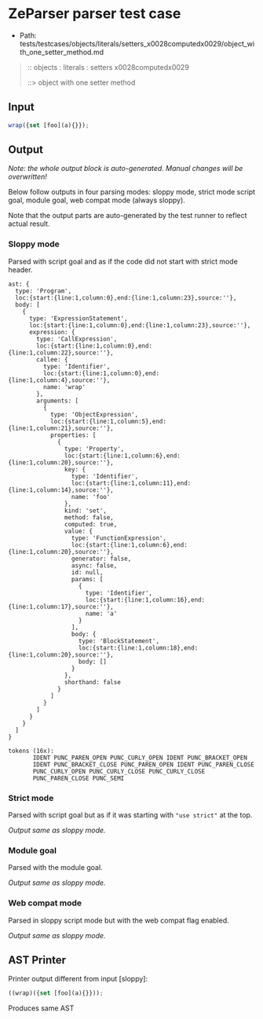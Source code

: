 # ZeParser parser test case

- Path: tests/testcases/objects/literals/setters_x0028computedx0029/object_with_one_setter_method.md

> :: objects : literals : setters x0028computedx0029
>
> ::> object with one setter method

## Input

`````js
wrap({set [foo](a){}});
`````

## Output

_Note: the whole output block is auto-generated. Manual changes will be overwritten!_

Below follow outputs in four parsing modes: sloppy mode, strict mode script goal, module goal, web compat mode (always sloppy).

Note that the output parts are auto-generated by the test runner to reflect actual result.

### Sloppy mode

Parsed with script goal and as if the code did not start with strict mode header.

`````
ast: {
  type: 'Program',
  loc:{start:{line:1,column:0},end:{line:1,column:23},source:''},
  body: [
    {
      type: 'ExpressionStatement',
      loc:{start:{line:1,column:0},end:{line:1,column:23},source:''},
      expression: {
        type: 'CallExpression',
        loc:{start:{line:1,column:0},end:{line:1,column:22},source:''},
        callee: {
          type: 'Identifier',
          loc:{start:{line:1,column:0},end:{line:1,column:4},source:''},
          name: 'wrap'
        },
        arguments: [
          {
            type: 'ObjectExpression',
            loc:{start:{line:1,column:5},end:{line:1,column:21},source:''},
            properties: [
              {
                type: 'Property',
                loc:{start:{line:1,column:6},end:{line:1,column:20},source:''},
                key: {
                  type: 'Identifier',
                  loc:{start:{line:1,column:11},end:{line:1,column:14},source:''},
                  name: 'foo'
                },
                kind: 'set',
                method: false,
                computed: true,
                value: {
                  type: 'FunctionExpression',
                  loc:{start:{line:1,column:6},end:{line:1,column:20},source:''},
                  generator: false,
                  async: false,
                  id: null,
                  params: [
                    {
                      type: 'Identifier',
                      loc:{start:{line:1,column:16},end:{line:1,column:17},source:''},
                      name: 'a'
                    }
                  ],
                  body: {
                    type: 'BlockStatement',
                    loc:{start:{line:1,column:18},end:{line:1,column:20},source:''},
                    body: []
                  }
                },
                shorthand: false
              }
            ]
          }
        ]
      }
    }
  ]
}

tokens (16x):
       IDENT PUNC_PAREN_OPEN PUNC_CURLY_OPEN IDENT PUNC_BRACKET_OPEN
       IDENT PUNC_BRACKET_CLOSE PUNC_PAREN_OPEN IDENT PUNC_PAREN_CLOSE
       PUNC_CURLY_OPEN PUNC_CURLY_CLOSE PUNC_CURLY_CLOSE
       PUNC_PAREN_CLOSE PUNC_SEMI
`````

### Strict mode

Parsed with script goal but as if it was starting with `"use strict"` at the top.

_Output same as sloppy mode._

### Module goal

Parsed with the module goal.

_Output same as sloppy mode._

### Web compat mode

Parsed in sloppy script mode but with the web compat flag enabled.

_Output same as sloppy mode._

## AST Printer

Printer output different from input [sloppy]:

````js
((wrap)({set [foo](a){}}));
````

Produces same AST
